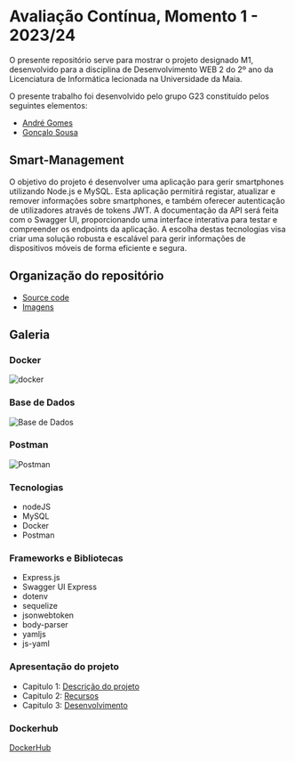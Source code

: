 # Avaliação Contínua, Momento 1 - 2023/24

O presente repositório serve para mostrar o projeto designado M1, desenvolvido para a disciplina de Desenvolvimento WEB 2 do 2º ano da Licenciatura de Informática lecionada na Universidade da Maia.

O presente trabalho foi desenvolvido pelo grupo G23 constituído pelos seguintes elementos:

* [André Gomes](https://github.com/aasfgomes)
* [Gonçalo Sousa](https://github.com/MrcWithAMouth)

## Smart-Management

O objetivo do projeto é desenvolver uma aplicação para gerir smartphones utilizando Node.js e MySQL. Esta aplicação permitirá registar, atualizar e remover informações sobre smartphones, e também oferecer autenticação de utilizadores através de tokens JWT. A documentação da API será feita com o Swagger UI, proporcionando uma interface interativa para testar e compreender os endpoints da aplicação. A escolha destas tecnologias visa criar uma solução robusta e escalável para gerir informações de dispositivos móveis de forma eficiente e segura.

## Organização do repositório

* [Source code](https://github.com/INF23DW2G23/REPORT_DW2_M1)
* [Imagens](https://github.com/INF23DW2G23/REPORT_DW2_M1/tree/master/images)

## Galeria

### Docker

![docker](images/docker-engine.png)

### Base de Dados

![Base de Dados](images/db-tables.png)

### Postman

![Postman](images/postman-collection.png)

### Tecnologias

* nodeJS
* MySQL
* Docker
* Postman

### Frameworks e Bibliotecas

* Express.js
* Swagger UI Express
* dotenv
* sequelize
* jsonwebtoken
* body-parser
* yamljs
* js-yaml

### Apresentação do projeto

* Capitulo 1: [Descrição do projeto](files/File1.md)
* Capitulo 2: [Recursos](files/File2.md)
* Capitulo 3: [Desenvolvimento](files/File3.md)

### Dockerhub

[DockerHub](https://hub.docker.com/repositories/inf23dw2g23)
